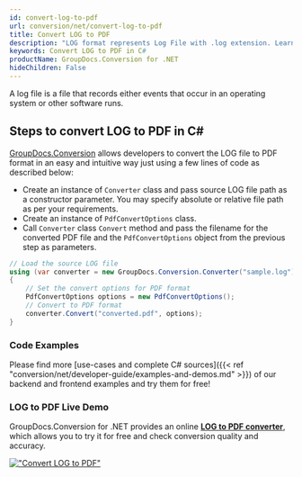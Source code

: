 ```yaml
---
id: convert-log-to-pdf
url: conversion/net/convert-log-to-pdf
title: Convert LOG to PDF
description: "LOG format represents Log File with .log extension. Learn how to convert LOG to PDF file programmatically in C# language using GroupDocs.Conversion for .NET library."
keywords: Convert LOG to PDF in C#
productName: GroupDocs.Conversion for .NET
hideChildren: False
---
```


A log file is a file that records either events that occur in an operating system or other software runs.

## Steps to convert LOG to PDF in C#

[GroupDocs.Conversion](https://products.groupdocs.com/conversion/net) allows developers to convert the LOG file to PDF format in an easy and intuitive way just using a few lines of code as described below:

* Create an instance of `Converter` class and pass source LOG file path as a constructor parameter. You may specify absolute or relative file path as per your requirements. 
* Create an instance of `PdfConvertOptions` class.
* Call `Converter` class `Convert` method and pass the filename for the converted PDF file and the `PdfConvertOptions` object from the previous step as parameters.

```csharp
// Load the source LOG file
using (var converter = new GroupDocs.Conversion.Converter("sample.log"))
{
    // Set the convert options for PDF format
    PdfConvertOptions options = new PdfConvertOptions();
    // Convert to PDF format
    converter.Convert("converted.pdf", options);
}
```

### Code Examples

Please find more [use-cases and complete C# sources]({{< ref "conversion/net/developer-guide/examples-and-demos.md" >}}) of our backend and frontend examples and try them for free!

### LOG to PDF Live Demo

GroupDocs.Conversion for .NET provides an online [**LOG to PDF converter**](https://products.groupdocs.app/conversion/log-to-pdf), which allows you to try it for free and check conversion quality and accuracy.

[!["Convert LOG to PDF"](conversion/net/images/convert-log-to-pdf.png)](https://products.groupdocs.app/conversion/log-to-pdf)